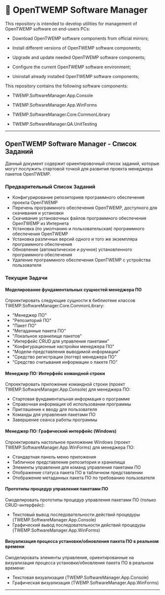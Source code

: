 # :wrench: OpenTWEMP Software Manager

This repository is intended to develop utilities for management of OpenTWEMP software on end-users PCs:

- Download OpenTWEMP software components from official mirrors;

- Install different versions of OpenTWEMP software components;

- Upgrade and update needed OpenTWEMP software components;

- Configure the current OpenTWEMP software environment;

- Uninstall already installed OpenTWEMP software components;

This repository contains the following software components:

- TWEMP.SoftwareManager.App.Console

- TWEMP.SoftwareManager.App.WinForms

- TWEMP.SoftwareManager.Core.CommonLibrary

- TWEMP.SoftwareManager.QA.UnitTesting

---

## OpenTWEMP Software Manager - Список Заданий

Данный документ содержит ориентировочный список заданий, которые могут послужить стартовой точкой для развития проекта менеджера пакетов OpenTWEMP.

### Предварительный Список Заданий

- Конфигурирование репозиториев программного обеспечения проекта OpenTWEMP
- Перечень программного обеспечения OpenTWEMP, доступного для скачивания и установки
- Скачивание установочных файлов программного обеспечения OpenTWEMP из Интернета
- Установка (по умолчанию и пользовательская) программного обеспечения OpenTWEMP
- Установка различных версий одного и того же экземпляра программного обеспечения
- Обновление (автоматическое и ручное) установленного программного обеспечения
- Удаление программного обеспечения OpenTWEMP с устройства пользователя

### Текущие Задачи

#### Моделирование фундаментальных сущностей менеджера ПО

Спроектировать следующие сущности в библиотеке классов TWEMP.SoftwareManager.Core.CommonLibrary:

- "Менеджер ПО"
- "Репозиторий ПО"
- "Пакет ПО"
- "Метаданные пакета ПО"
- "Локальное хранилище пакетов"
- "Интерфейс CRUD для управления пакетами"
- "Конфигурационные настройки менеджера ПО"
- "Модели-представления выводимой информации"
- "Средство регистрации (логгер) менеджера ПО"
- "Средство считывания информации о пакете ПО"

#### Менеджер ПО: Интерфейс командной строки

Спроектировать приложение командной строки (проект TWEMP.SoftwareManager.App.Console) для менеджера ПО:

- Стартовая фундаментальная информация о программе
- Справочная информация об использовании программы
- Приглашение к вводу для пользователя
- Команды для управления пакетами ПО
- Завершение сеанса работы программы

#### Менеджер ПО: Графический интерфейс (Windows)

Спроектировать настольное приложение Windows (проект TWEMP.SoftwareManager.App.WinForms) для менеджера ПО:

- Стандартная панель меню приложения
- Табличное представление репозитория и хранилища
- Элементы управления для команд управления пакетами ПО
- Отображение статуса пакета ПО в табличном представлении
- Отображение метаданных пакета ПО по требованию пользователя

#### Прототипы процедур управления пакетами ПО

Смоделировать прототипы процедур управления пакетами ПО (только CRUD-интерфейс):

- Текстовый вывод последовательности действий процедуры (TWEMP.SoftwareManager.App.Console)
- Графический вывод последовательности действий процедуры (TWEMP.SoftwareManager.App.WinForms)

#### Визуализация процесса установки/обновления пакета ПО в реальном времени

Смоделировать элементы управления, ориентированные на визуализация процесса установки/обновления пакета ПО в реальном времени:

- Текстовая визуализация (TWEMP.SoftwareManager.App.Console)
- Графическая визуализация (TWEMP.SoftwareManager.App.WinForms)

---
